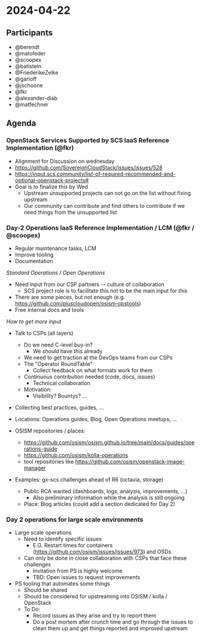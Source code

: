# 2024-04-22

## Participants

* @berendt
* @matofeder
* @scoopex
* @batistein
* @FriederikeZelke
* @garloff
* @jschoone
* @fkr
* @alexander-diab
* @matfechner

## Agenda

### OpenStack Services Supported by SCS IaaS Reference Implementation (@fkr)

- Alignment for Discussion on wednesday
- https://github.com/SovereignCloudStack/issues/issues/528
- https://input.scs.community/list-of-required-recommended-and-optional-openstack-projects#
- Goal is to finalize this by Wed
    - Upstream unsupported projects can not go on the list without fixing upstream
    - Our community can contribute and find others to contribute if we need things from the unsupported list

### Day-2 Operations IaaS Reference Implementation / LCM (@fkr / @scoopex)

- Regular maintenance tasks, LCM
- Improve tooling
- Documentation

*Standard Operations / Open Operations*
- Need input from our CSP partners -- culture of collaboration
    - SCS project role is to facilitate this not to be the main input for this
- There are some pieces, but not enough (e.g. https://github.com/pluscloudopen/osism-opstools)
- Free internal docs and tools

*How to get more input*
- Talk to CSPs (all layers)
    - Do we need C-level buy-in?
        - We *should* have this already
    - We need to get traction at the DevOps teams from our CSPs
    - The "Operator RoundTable"
        - Collect feedback on what formats work for them
    - Continuous contribution needed (code, docs, issues)
        - Technical collaboration
    - Motivation:
        - Visibility? Bountys? ...

- Collecting best practices, guides, ...

- Locations: Operations guides, Blog, Open Operations meetups, ...

- OSISM repositories / places:
  - https://github.com/osism/osism.github.io/tree/main/docs/guides/operations-guide
  - https://github.com/osism/kolla-operations
  - tool repositories like https://github.com/osism/openstack-image-manager

- Examples: gx-scs challenges ahead of R6 (octavia, storage)
    - Public RCA wanted (dashboards, logs, analysis, improvements, ...)
        - Also preliminary information while the analysis is still ongoing
    - Place: Blog articles (could add a section dedicated for Day 2)

### Day 2 operations for large scale environments
- Large scale operations
    - Need to identify specific issues
        - E.G. Restart times for containers (https://github.com/osism/issues/issues/973) and OSDs
    - Can only be done in close collaboration with CSPs that face these challenges
        - Invitation from PS is highly welcome
        - TBD: Open issues to request improvements
- PS tooling that automates some things
    - Should be shared
    - Should be considered for upstreaming into OSISM / kolla / OpenStack
    - To Do:
        - Record issues as they arise and try to report them
        - Do a post mortem after crunch time and go through the issues to clean them up and get things reported and improved upstream
